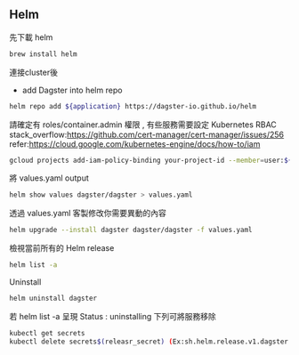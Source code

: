 ## Helm


先下載 helm
``` bash
brew install helm
```

連接cluster後

- add Dagster into helm repo
```bash
helm repo add ${application} https://dagster-io.github.io/helm
```

請確定有 roles/container.admin 權限 , 有些服務需要設定 Kubernetes RBAC
stack_overflow:https://github.com/cert-manager/cert-manager/issues/256
refer:https://cloud.google.com/kubernetes-engine/docs/how-to/iam

```bash
gcloud projects add-iam-policy-binding your-project-id --member=user:${service_account} --role=roles/container.admin
```

將 values.yaml output
```bash
helm show values dagster/dagster > values.yaml
```

透過 values.yaml 客製修改你需要異動的內容
```bash
helm upgrade --install dagster dagster/dagster -f values.yaml
```

檢視當前所有的 Helm release

```bash
helm list -a
```

Uninstall
```bash
helm uninstall dagster
```

若 helm list -a 呈現 Status : uninstalling
下列可將服務移除
```bash
kubectl get secrets
kubectl delete secrets$(releasr_secret) (Ex:sh.helm.release.v1.dagster.v1)
```

